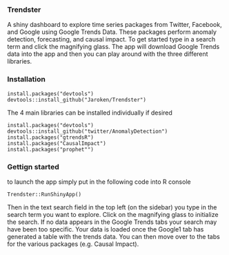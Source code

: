 ### Trendster

A shiny dashboard to explore time series packages from Twitter, Facebook, and Google using Google Trends Data. 
These packages perform anomaly detection, forecasting, and causal impact. To get started type in a search term and click the magnifying glass. The app will download Google Trends data into the app and then you can play around with the three different libraries.


### Installation

```{r installation, eval = FALSE}
install.packages("devtools")
devtools::install_github("Jaroken/Trendster")
```
  
The 4 main libraries can be installed individually if desired

```{r, eval = FALSE}
install.packages("devtools")
devtools::install_github("twitter/AnomalyDetection")
install.packages("gtrendsR")
install.packages("CausalImpact")
install.packages("prophet"")
```
  
### Gettign started

to launch the app simply put in the following code into R console

```{r}
Trendster::RunShinyApp()
```

Then in the text search field in the top left (on the sidebar) you type in the search term you want to explore. Click on the magnifying glass to initialize the search. If no data appears in the Google Trends tabs your search may have been too specific. Your data is loaded once the Google1 tab has generated a table with the trends data. You can then move over to the tabs for the various packages (e.g. Causal Impact).

